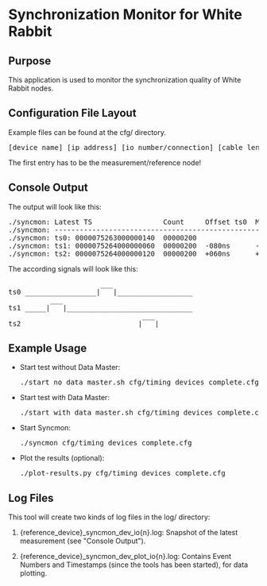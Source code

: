 Synchronization Monitor for White Rabbit
========================================

Purpose
-------

This application is used to monitor the synchronization quality of White Rabbit nodes.

Configuration File Layout
-------------------------

Example files can be found at the cfg/ directory.

<pre>[device name] [ip address] [io number/connection] [cable length in meters]</pre>

The first entry has to be the measurement/reference node!

Console Output
--------------

The output will look like this:

<pre>
./syncmon: Latest TS                 Count     Offset ts0  MaxFuture  MinFuture  MaxPast  MinPast  Average
./syncmon: ----------------------------------------------------------------------------------------------------
./syncmon: ts0: 0000075263000000140  00000200
./syncmon: ts1: 0000075264000000060  00000200  -080ns      -080ns     -079ns     +000ns   +000ns   -79.889999ns
./syncmon: ts2: 0000075264000000120  00000200  +060ns      +000ns     +000ns     +060ns   +059ns   +59.775333ns
</pre>

The according signals will look like this:

<pre>
                      ___                   
ts0 _________________|   |__________________
          ___                               
ts1 _____|   |______________________________
                                ___         
ts2 ___________________________|   |________
</pre>

Example Usage
-----------------------------------

* Start test without Data Master:
  <pre>./start_no_data_master.sh cfg/timing_devices_complete.cfg</pre>

* Start test with Data Master:
  <pre>./start_with_data_master.sh cfg/timing_devices_complete.cfg</pre>

* Start Syncmon:
  <pre>./syncmon cfg/timing_devices_complete.cfg</pre>

* Plot the results (optional): 
  <pre>./plot-results.py cfg/timing_devices_complete.cfg</pre>

Log Files
---------

This tool will create two kinds of log files in the log/ directory:

1. {reference_device}_syncmon_dev_io{n}.log: Snapshot of the latest measurement (see "Console Output").

2. {reference_device}_syncmon_dev_plot_io{n}.log: Contains Event Numbers and Timestamps (since the tools has been started), for data plotting.
